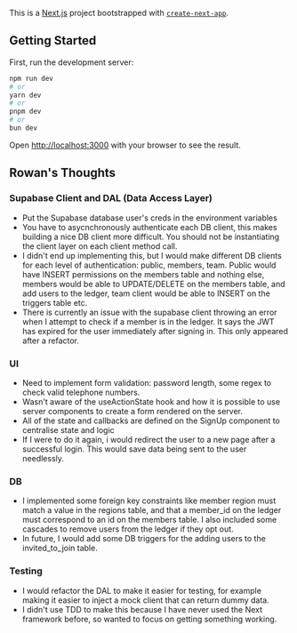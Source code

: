 This is a [Next.js](https://nextjs.org/) project bootstrapped with [`create-next-app`](https://github.com/vercel/next.js/tree/canary/packages/create-next-app).

## Getting Started

First, run the development server:

```bash
npm run dev
# or
yarn dev
# or
pnpm dev
# or
bun dev
```

Open [http://localhost:3000](http://localhost:3000) with your browser to see the result.

## Rowan's Thoughts

### Supabase Client and DAL (Data Access Layer)
- Put the Supabase database user's creds in the environment variables
- You have to asycnchronously authenticate each DB client, this makes building a nice DB client more difficult. You should not be instantiating the client layer on each client method call.
- I didn't end up implementing this, but I would make different DB clients for each level of authentication: public, members, team. Public would have INSERT permissions on the members table and nothing else, members would be able to UPDATE/DELETE on the members table, and add users to the ledger, team client would be able to INSERT on the triggers table etc.
- There is currently an issue with the supabase client throwing an error when I attempt to check if a member is in the ledger. It says the JWT has expired for the user immediately after signing in. This only appeared after a refactor.

### UI
- Need to implement form validation: password length, some regex to check valid telephone numbers.
- Wasn't aware of the useActionState hook and how it is possible to use server components to create a form rendered on the server.
- All of the state and callbacks are defined on the SignUp component to centralise state and logic
- If I were to do it again, i would redirect the user to a new page after a successful login. This would save data being sent to the user needlessly.

### DB
- I implemented some foreign key constraints like member region must match a value in the regions table, and that a member_id on the ledger must correspond to an id on the members table. I also included some cascades to remove users from the ledger if they opt out.
- In future, I would add some DB triggers for the adding users to the invited_to_join table. 

### Testing
- I would refactor the DAL to make it easier for testing, for example making it easier to inject a mock client that can return dummy data.
- I didn't use TDD to make this because I have never used the Next framework before, so wanted to focus on getting something working.

